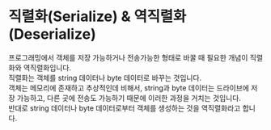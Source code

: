 # 직렬화(Serialize) & 역직렬화(Deserialize)
프로그래밍에서 객체를 저장 가능하거나 전송가능한 형태로 바꿀 때 필요한 개념이 직렬화와 역직렬화입니다.<br>
직렬화는 객체를 string 데이터나 byte 데이터로 바꾸는 것입니다.<br>
객체는 메모리에 존재하고 추상적인데 비해서, string과 byte 데이터는 드라이브에 저장 가능하고, 다른 곳에 전송도 가능하기 때문에 이러한 과정을 거치는 것입니다.<br>
반대로 string 데이터나 byte 데이터로부터 객체를 생성하는 것을 역직렬화라고 합니다.
